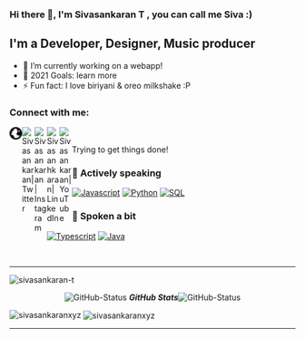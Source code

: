 ### Hi there 👋, I'm Sivasankaran T , you can call me Siva :)

## I'm a Developer, Designer, Music producer
- 🔭 I’m currently working on a webapp[][website]!
- 🥅 2021 Goals: learn more
- ⚡ Fun fact: I love biriyani & oreo milkshake :P

### Connect with me:

[<img align="left" alt="example.com" width="22px" src="https://raw.githubusercontent.com/iconic/open-iconic/master/svg/globe.svg" />][website]
[<img align="left" alt="Sivasankaran| Twitter" width="22px" src="https://cdn.jsdelivr.net/npm/simple-icons@v3/icons/twitter.svg" />][twitter]
[<img align="left" alt="Sivasankaran | Instagram" width="22px" src="https://cdn.jsdelivr.net/npm/simple-icons@v3/icons/instagram.svg" />][instagram]
[<img align="left" alt="Sivasanhkaran| LinkedIn" width="22px" src="https://cdn.jsdelivr.net/npm/simple-icons@v3/icons/linkedin.svg" />][linkedin]
[<img align="left" alt="Sivasankaran| YouTube" width="22px" src="https://cdn.jsdelivr.net/npm/simple-icons@v3/icons/youtube.svg" />][youtube]
<br />

Trying to get things done!

### 🔹 Actively speaking

[![Javascript](https://img.shields.io/badge/javascript-black?style=flat-square&logo=javascript)](https://developer.mozilla.org/en-US/docs/Web/JavaScript/)
[![Python](https://img.shields.io/badge/python-black?style=for-the-badge&logo=python)](https://www.python.org/)
[![SQL](https://img.shields.io/badge/sql-black?style=for-the-badge&logo=postgresql)](https://www.postgresql.org/)

### 🔸 Spoken a bit

<!-- [![Kotlin](https://img.shields.io/badge/kotlin-black?style=flat-square&logo=kotlin)](https://kotlinlang.org/) -->

[![Typescript](https://img.shields.io/badge/typescript-black?style=flat-square&logo=typescript)](https://www.typescriptlang.org/)
[![Java](https://img.shields.io/badge/java-black?style=for-the-badge&logo=java)](https://www.java.com/)

<br>

---

[twitter]: https://twitter.com/sivasankaranxyz
[instagram]: https://instagram.com/sivasankaranxyz
[linkedin]: https://linkedin.com/in/sivasankaranxyz
[website]: https://sivasankaran.xyz
[youtube]: https://www.youtube.com/channel/UC6zLx-HvJfiiAT5vv0dWq_w



<p align="left"> <img src="https://komarev.com/ghpvc/?username=sivasankaranxyz&label=Profile%20views&color=0e75b6&style=flat" alt="sivasankaran-t" /> </p>
<p align="center">
 <img src="https://media.giphy.com/media/8UHRm5oY4k4FDxq5QG/giphy.gif" width="30px" alt="GitHub-Status"/>&nbsp;<i><b>GitHub Stats</b></i><img src="https://media.giphy.com/media/8UHRm5oY4k4FDxq5QG/giphy.gif" width="30px" alt="GitHub-Status"/></p>

<p><img align="left" src="https://github-readme-stats.vercel.app/api/top-langs?username=sivasankaranxyz&show_icons=true&locale=en&layout=compact" alt="sivasankaranxyz" /></p>

<p>&nbsp;<img align="center" src="https://github-readme-stats.vercel.app/api?username=sivasankaranxyz&show_icons=true&locale=en" alt="sivasankaranxyz" width="410" /></p>

<hr>
